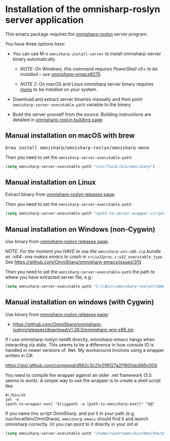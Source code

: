 # Installation of the omnisharp-roslyn server application
This emacs package requires the [omnisharp-roslyn](https://github.com/OmniSharp/omnisharp-roslyn) server program.

You have three options here:
  * You can use M-x `omnisharp-install-server` to install omnisharp-server binary automatically. 

    * *NOTE: On Windows, this command requires PowerShell v5+ to be installed
      – see [omnisharp-emacs#275](https://github.com/OmniSharp/omnisharp-emacs/issues/275).*

    * *NOTE 2*: On macOS and Linux omnisharp server binary requires
      [mono](http://www.mono-project.com/) to be installed on your system.

  * Download and extract server binaries
    manually and then point `omnisharp-server-executable-path` variable to the binary.

  * Build the server yourself from the source. 
    Building instructions are detailed in 
    [omnisharp-roslyn building page](https://github.com/OmniSharp/omnisharp-roslyn#building).

## Manual installation on macOS with brew
<pre>
brew install omnisharp/omnisharp-roslyn/omnisharp-mono
</pre>

Then you need to set the `omnisharp-server-executable-path`:

```lisp
(setq omnisharp-server-executable-path "/usr/local/bin/omnisharp")
```

## Manual installation on Linux
Extract binary from [omnisharp-roslyn releases page](https://github.com/OmniSharp/omnisharp-roslyn/releases).

Then you need to set the `omnisharp-server-executable-path`:

```lisp
(setq omnisharp-server-executable-path "<path-to-server-wrapper-script>")
```

## Manual installation on Windows (non-Cygwin)
Use binary from [omnisharp-roslyn releases page](https://github.com/OmniSharp/omnisharp-roslyn/releases).

*NOTE: For the moment you HAVE to use the `omnisharp-win-x86.zip` bundle as -x64- one makes emacs
to crash in `src/w32proc.c:w32_executable_type`.* See https://github.com/OmniSharp/omnisharp-emacs/issues/315

Then you need to set the `omnisharp-server-executable-path` the path
to where you have extracted server file, e.g.:

```lisp
(setq omnisharp-server-executable-path "C:\\Bin\\omnisharp-roslyn\\OmniSharp.exe")
```

## Manual installation on windows (with Cygwin)
Use binary from [omnisharp-roslyn releases page](https://github.com/OmniSharp/omnisharp-roslyn/releases):

 - https://github.com/OmniSharp/omnisharp-roslyn/releases/download/v1.26.0/omnisharp-win-x86.zip
 
If I use omnisharp-roslyn net46 directly, omnisharp-emacs hangs when interacting via stdio.
This seems to be a difference in how console IO is handled in newer versions of .Net.
My workaround involves using a wrapper written in C#:

https://gist.github.com/corngood/d982c3c21c016127a2f1600dc895c000

You need to compile the wrapper against an older .net framework (3.5 seems to work). A simple way to use the wrapper is to create a shell script like:

```shell
#!/bin/sh
set -e
[path-to-wrapper-exe] "$(cygpath -w [path-to-omnisharp-exe])" "$@"
```

If you name this script OmniSharp, and put it in your path (e.g. /usr/local/bin/OmniSharp),
`omnisharp-emacs` should find it and launch omnisharp correctly.
Or you can point to it directly in your init.el

```lisp
(setq omnisharp-server-executable-path "/home/<username>/bin/OmniSharp")
```
